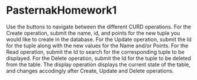 # PasternakHomework1
Use the buttons to navigate between the different CURD operations. For the Create operation, submit the name, id, and points for the new tuple you would like to create in the database. For the Update operation, submit the Id for the tuple along with the new values for the Name and/or Points. For the Read operation, submit the Id to search for the corresponding tuple to be displayed. For the Delete operation, submit the Id  for the tuple to be deleted from the table. The display operation displays the current state of the table, and changes accodingly after Create, Update and Delete operations.
